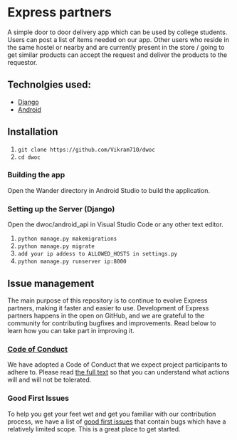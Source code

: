 # Express partners

A simple door to door delivery app which can be used by college students. Users can post a list of items needed on our app. Other users who reside in the same hostel or nearby and are currently present in the store / going to get similar products can accept the request and deliver the products to the requestor.

## Technolgies used:
* [Django](https://docs.djangoproject.com/en/2.2/topics/install/)
* [Android](https://developer.android.com/studio/install)

## Installation

1. ```git clone https://github.com/Vikram710/dwoc```
2. ```cd dwoc```
### Building the app
Open the Wander directory in Android Studio to build the application.
### Setting up the Server (Django)
Open the dwoc/android_api in Visual Studio Code or any other text editor.
1. ```python manage.py makemigrations``` 
2. ```python manage.py migrate``` 
3. ```add your ip addess to ALLOWED_HOSTS in settings.py``` 
4. ```python manage.py runserver ip:8000``` 

## Issue management
The main purpose of this repository is to continue to evolve Express partners, making it faster and easier to use. Development of Express partners happens in the open on GitHub, and we are grateful to the community for contributing bugfixes and improvements. Read below to learn how you can take part in improving it.

### [Code of Conduct](CODEOFCONDUCT.md)

We have adopted a Code of Conduct that we expect project participants to adhere to. Please read [the full text](CODEOFCONDUCT.md) so that you can understand what actions will and will not be tolerated.

### Good First Issues

To help you get your feet wet and get you familiar with our contribution process, we have a list of [good first issues](https://github.com/rahulvs10/Wander/labels/good%20first%20issue) that contain bugs which have a relatively limited scope. This is a great place to get started.
